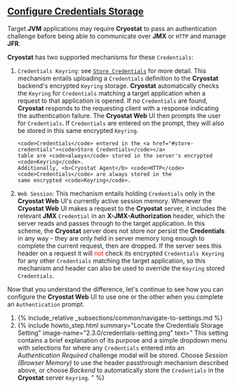 ## [Configure Credentials Storage](#configure-credentials-storage)

Target **JVM** applications may require **Cryostat** to pass an authentication
challenge before being able to communicate over **JMX** or `HTTP` and manage **JFR**.

**Cryostat** has two supported mechanisms for these <code>Credentials</code>:

<ol>
  <li>
    <code>Credentials Keyring</code>: see <a href="#store-credentials"><code>Store Credentials</code></a>
    for more detail. This mechanism entails uploading a <code>Credentials</code> definition
    to the <b>Cryostat</b> backend's encrypted <code>Keyring</code> storage. <b>Cryostat</b> automatically
    checks the <code>Keyring</code> for <code>Credentials</code> matching a target application when a
    request to that application is opened. If no <code>Credentials</code> are found,
    <b>Cryostat</b> responds to the requesting client with a response indicating the
    authentication failure. The <b>Cryostat Web</b> UI then prompts the user for
    <code>Credentials</code>. If <code>Credentials</code> are entered on the prompt, they will also be
    stored in this same encrypted <code>Keyring</code>.

    <code>Credentials</code> entered in the <a href="#store-credentials"><code>Store Credentials</code></a>
    table are <code>always</code> stored in the server's encrypted <code>Keyring</code>.
    Additionally, <b>Cryostat Agent</b> <code>HTTP</code> <code>Credentials</code> are always stored in the
    same encrypted <code>Keyring</code>.
  </li>
  <li>
    <code>Web Session</code>: This mechanism entails holding <code>Credentials</code> only in the
    <b>Cryostat Web</b> UI's currently active session memory. Whenever the <b>Cryostat
    Web</b> UI makes a request to the <b>Cryostat</b> server, it includes the relevant <b>JMX</b>
    <code>Credential</code> in an <b>X-JMX-Authorization</b> header, which the server reads
    and passes through to the target application. In this scheme, the <b>Cryostat</b>
    server does not store nor persist the <b>Credentials</b> in any way - they are only
    held in server memory long enough to complete the current request, then
    are dropped. If the server sees this header on a request it will <span style="color:red;">not</span>
    check its encrypted <code>Credentials Keyring</code> for any other <code>Credentials</code> matching
    the target application, so this mechanism and header can also be used to
    override the <code>Keyring</code> stored <code>Credentials</code>.
  </li>
</ol>

Now that you understand the difference, let's continue to see how you can
configure the **Cryostat Web** UI to use one or the other when you complete an
<code>Authentication</code> prompt.

<ol>
  <li>
    {% include_relative _subsections/common/navigate-to-settings.md %}
  </li>
  <li>
    {% include howto_step.html
      summary="Locate the Credentials Storage Setting"
      image-name="2.3.0/credentials-setting.png"
      text="
        This setting contains a brief explanation of its purpose and a simple
        dropdown menu with selections for where any <code>Credentials</code> entered into an
        <i>Authentication Required</i> challenge modal will be stored. Choose
        <i>Session (Browser Memory)</i> to use the header passthrough mechanism
        described above, or choose <i>Backend</i> to automatically store the
        <code>Credentials</code> in the <b>Cryostat</b> server <code>Keyring</code>.
      "
    %}
  </li>
</ol>
